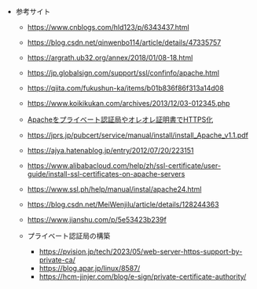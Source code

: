 
* 参考サイト
    * https://www.cnblogs.com/hld123/p/6343437.html
    * https://blog.csdn.net/qinwenbo114/article/details/47335757
    * https://argrath.ub32.org/annex/2018/01/08-18.html
    * https://jp.globalsign.com/support/ssl/confinfo/apache.html
    * https://qiita.com/fukushun-ka/items/b01b836f86f313a14d08
    * https://www.koikikukan.com/archives/2013/12/03-012345.php
    * [Apacheをプライベート認証局やオレオレ証明書でHTTPS化](https://pvision.jp/tech/2023/05/apache-how-to-enable-https/)
    * https://jprs.jp/pubcert/service/manual/install/install_Apache_v1.1.pdf
    * https://ajya.hatenablog.jp/entry/2012/07/20/223151
    * https://www.alibabacloud.com/help/zh/ssl-certificate/user-guide/install-ssl-certificates-on-apache-servers
    * https://www.ssl.ph/help/manual/instal/apache24.html
    
    * https://blog.csdn.net/MeiWenjilu/article/details/128244363
    * https://www.jianshu.com/p/5e53423b239f

    * プライベート認証局の構築
        * https://pvision.jp/tech/2023/05/web-server-https-support-by-private-ca/
        * https://blog.apar.jp/linux/8587/
        * https://hcm-jinjer.com/blog/e-sign/private-certificate-authority/
